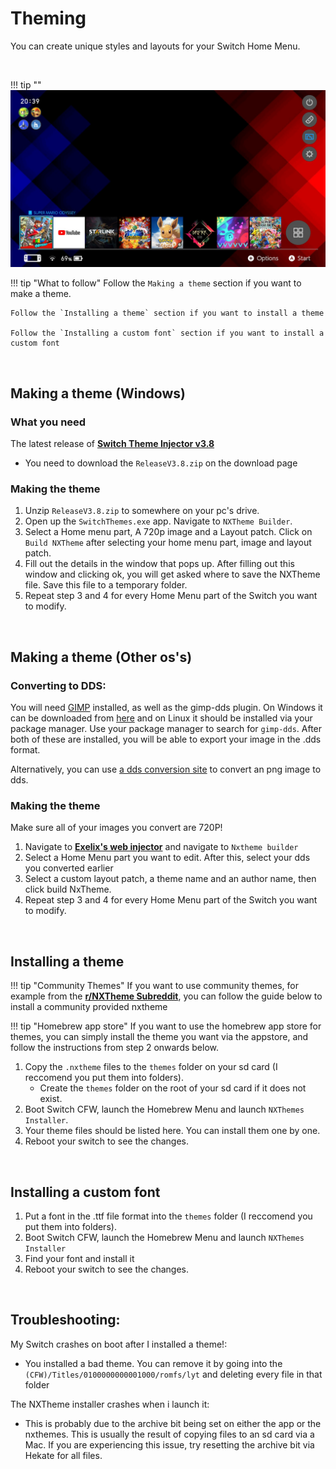 # Theming

You can create unique styles and layouts for your Switch Home Menu.

&nbsp;

!!! tip ""
	![ExampleSwitchTheme](../extras/img/switch_theming.jpg)

!!! tip "What to follow"
	Follow the `Making a theme` section if you want to make a theme.

	Follow the `Installing a theme` section if you want to install a theme

	Follow the `Installing a custom font` section if you want to install a custom font
	
&nbsp;

## Making a theme (Windows)

### What you need

The latest release of **[Switch Theme Injector v3.8](https://github.com/exelix11/SwitchThemeInjector/releases)**

- You need to download the `ReleaseV3.8.zip` on the download page

### Making the theme

1. Unzip `ReleaseV3.8.zip` to somewhere on your pc's drive.
2. Open up the `SwitchThemes.exe` app. Navigate to `NXTheme Builder`.
3. Select a Home menu part, A 720p image and a Layout patch. Click on `Build NXTheme` after selecting your home menu part, image and layout patch.
4. Fill out the details in the window that pops up. After filling out this window and clicking ok, you will get asked where to save the NXTheme file. Save this file to a temporary folder.
5. Repeat step 3 and 4 for every Home Menu part of the Switch you want to modify.

&nbsp;

## Making a theme (Other os's)

###	Converting to DDS:

You will need [GIMP](https://www.gimp.org/) installed, as well as the gimp-dds plugin. On Windows it can be downloaded from [here](https://code.google.com/archive/p/gimp-dds/downloads) and on Linux it should be installed via your package manager. Use your package manager to search for `gimp-dds`. After both of these are installed, you will be able to export your image in the .dds format.

Alternatively, you can use [a dds conversion site](https://www.aconvert.com/image/png-to-dds/) to convert an png image to dds.

### Making the theme

Make sure all of your images you convert are 720P!

1. Navigate to **[Exelix's web injector](https://exelix11.github.io/SwitchThemeInjector/)** and navigate to `Nxtheme builder`
2. Select a Home Menu part you want to edit. After this, select your dds you converted earlier
3. Select a custom layout patch, a theme name and an author name, then click build NxTheme.
4. Repeat step 3 and 4 for every Home Menu part of the Switch you want to modify.
	
&nbsp;

## Installing a theme

!!! tip "Community Themes"
	If you want to use community themes, for example from the **[r/NXTheme Subreddit](https://www.reddit.com/r/NXThemes/)**, you can follow the guide below to install a community provided nxtheme

!!! tip "Homebrew app store"
	If you want to use the homebrew app store for themes, you can simply install the theme you want via the appstore, and follow the instructions from step 2 onwards below.

1. Copy the `.nxtheme` files to the `themes` folder on your sd card (I reccomend you put them into folders).
	- Create the `themes` folder on the root of your sd card if it does not exist.
&nbsp;
2. Boot Switch CFW, launch the Homebrew Menu and launch `NXThemes Installer`.
3. Your theme files should be listed here. You can install them one by one.
4. Reboot your switch to see the changes.
	
&nbsp;

## Installing a custom font

1. Put a font in the .ttf file format into the `themes` folder (I reccomend you put them into folders).
2. Boot Switch CFW, launch the Homebrew Menu and launch `NXThemes Installer`
3. Find your font and install it
4. Reboot your switch to see the changes.


&nbsp;

## Troubleshooting:
My Switch crashes on boot after I installed a theme!:

- You installed a bad theme. You can remove it by going into the `(CFW)/Titles/0100000000001000/romfs/lyt` and deleting every file in that folder
	
The NXTheme installer crashes when i launch it:
	
- This is probably due to the archive bit being set on either the app or the nxthemes. This is usually the result of copying files to an sd card via a Mac. If you are experiencing this issue, try resetting the archive bit via Hekate for all files.